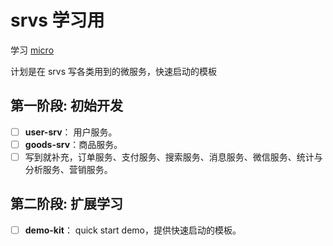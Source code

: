 # srvs 学习用
学习 [micro][micro]

计划是在 srvs 写各类用到的微服务，快速启动的模板

## 第一阶段: 初始开发 

- [ ] **user-srv**： 用户服务。
- [ ] **goods-srv**：商品服务。
- [ ] 写到就补充，订单服务、支付服务、搜索服务、消息服务、微信服务、统计与分析服务、营销服务。

## 第二阶段: 扩展学习

- [ ] **demo-kit**： quick start demo，提供快速启动的模板。


[micro]:https://github.com/micro/micro
